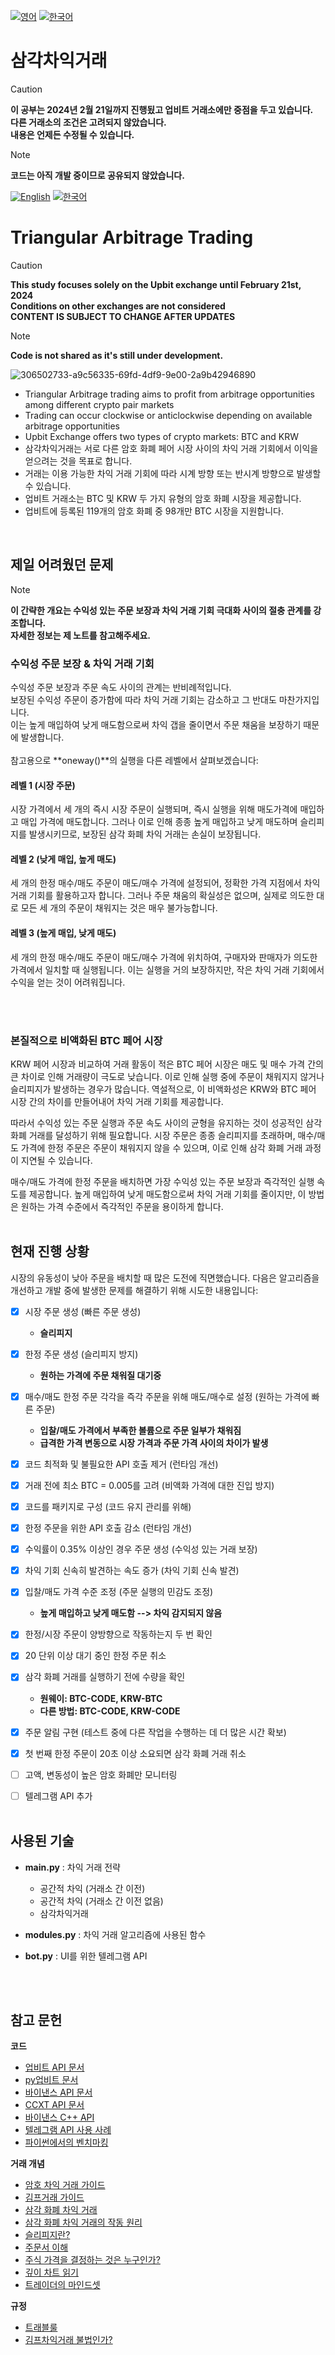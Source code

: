 [![영어](https://img.shields.io/badge/lang-영어-blue.svg)](https://github.com/juho-creator/ArbitrageTrading/blob/main/README.md)
[![한국어](https://img.shields.io/badge/lang-한국어-red.svg)](https://github.com/juho-creator/ArbitrageTrading/blob/main/README.KR.md)

# 삼각차익거래

> [!CAUTION]  
> **이 공부는 2024년 2월 21일까지 진행됬고 업비트 거래소에만 중점을 두고 있습니다.</br>
> 다른 거래소의 조건은 고려되지 않았습니다.</br>
> 내용은 언제든 수정될 수 있습니다.**

> [!NOTE]
> **코드는 아직 개발 중이므로 공유되지 않았습니다.**

[![English](https://img.shields.io/badge/lang-English-blue.svg)](https://github.com/juho-creator/ArbitrageTrading/blob/main/README.md)
[![한국어](https://img.shields.io/badge/lang-한국어-red.svg)](https://github.com/juho-creator/ArbitrageTrading/blob/main/README.KR.md)

# Triangular Arbitrage Trading

> [!CAUTION]  
> **This study focuses solely on the Upbit exchange until February 21st, 2024 </br>
>  Conditions on other exchanges are not considered</br>
> CONTENT IS SUBJECT TO CHANGE AFTER UPDATES**

> [!NOTE]
> **Code is not shared as it's still under development.**

![306502733-a9c56335-69fd-4df9-9e00-2a9b42946890](https://github.com/juho-creator/triangular_arbitrage/assets/72856990/cfe964f7-e0d6-404d-8cfa-3409926ee38f)


- Triangular Arbitrage trading aims to profit from arbitrage opportunities among different crypto pair markets
- Trading can occur clockwise or anticlockwise depending on available arbitrage opportunities
- Upbit Exchange offers two types of crypto markets: BTC and KRW
- 삼각차익거래는 서로 다른 암호 화폐 페어 시장 사이의 차익 거래 기회에서 이익을 얻으려는 것을 목표로 합니다.
- 거래는 이용 가능한 차익 거래 기회에 따라 시계 방향 또는 반시계 방향으로 발생할 수 있습니다.
- 업비트 거래소는 BTC 및 KRW 두 가지 유형의 암호 화폐 시장을 제공합니다.
- 업비트에 등록된 119개의 암호 화폐 중 98개만 BTC 시장을 지원합니다.


</br>


## 제일 어려웠던 문제
> [!NOTE]
> **이 간략한 개요는 수익성 있는 주문 보장과 차익 거래 기회 극대화 사이의 절충 관계를 강조합니다. </br>
> 자세한 정보는 제 노트를 참고해주세요.**
### 수익성 주문 보장 & 차익 거래 기회

수익성 주문 보장과 주문 속도 사이의 관계는 반비례적입니다.</br>
보장된 수익성 주문이 증가함에 따라 차익 거래 기회는 감소하고 그 반대도 마찬가지입니다.</br> 
이는 높게 매입하여 낮게 매도함으로써 차익 갭을 줄이면서 주문 채움을 보장하기 때문에 발생합니다.</br>
</br>
참고용으로 **oneway()**의 실행을 다른 레벨에서 살펴보겠습니다:
</br>
#### 레벨 1 (시장 주문) 
 시장 가격에서 세 개의 즉시 시장 주문이 실행되며, 즉시 실행을 위해 매도가격에 매입하고 매입 가격에 매도합니다. 그러나 이로 인해 종종 높게 매입하고 낮게 매도하며 슬리피지를 발생시키므로, 보장된 삼각 화폐 차익 거래는 손실이 보장됩니다.

#### 레벨 2 (낮게 매입, 높게 매도)
세 개의 한정 매수/매도 주문이 매도/매수 가격에 설정되어, 정확한 가격 지점에서 차익 거래 기회를 활용하고자 합니다. 그러나 주문 채움의 확실성은 없으며, 실제로 의도한 대로 모든 세 개의 주문이 채워지는 것은 매우 불가능합니다.

#### 레벨 3 (높게 매입, 낮게 매도)
세 개의 한정 매수/매도 주문이 매도/매수 가격에 위치하여, 구매자와 판매자가 의도한 가격에서 일치할 때 실행됩니다. 이는 실행을 거의 보장하지만, 작은 차익 거래 기회에서 수익을 얻는 것이 어려워집니다.


</br></br>

### 본질적으로 비액화된 BTC 페어 시장
KRW 페어 시장과 비교하여 거래 활동이 적은 BTC 페어 시장은 매도 및 매수 가격 간의 큰 차이로 인해 거래량이 극도로 낮습니다. 이로 인해 실행 중에 주문이 채워지지 않거나 슬리피지가 발생하는 경우가 많습니다. 역설적으로, 이 비액화성은 KRW와 BTC 페어 시장 간의 차이를 만들어내어 차익 거래 기회를 제공합니다.


따라서 수익성 있는 주문 실행과 주문 속도 사이의 균형을 유지하는 것이 성공적인 삼각 화폐 거래를 달성하기 위해 필요합니다. 시장 주문은 종종 슬리피지를 초래하며, 매수/매도 가격에 한정 주문은 주문이 채워지지 않을 수 있으며, 이로 인해 삼각 화폐 거래 과정이 지연될 수 있습니다.

매수/매도 가격에 한정 주문을 배치하면 가장 수익성 있는 주문 보장과 즉각적인 실행 속도를 제공합니다. 높게 매입하여 낮게 매도함으로써 차익 거래 기회를 줄이지만, 이 방법은 원하는 가격 수준에서 즉각적인 주문을 용이하게 합니다.
</br>
</br>


## 현재 진행 상황 
시장의 유동성이 낮아 주문을 배치할 때 많은 도전에 직면했습니다. 다음은 알고리즘을 개선하고 개발 중에 발생한 문제를 해결하기 위해 시도한 내용입니다:
- [x] 시장 주문 생성 (빠른 주문 생성)
   - **슬리피지**
- [X] 한정 주문 생성 (슬리피지 방지)
   - **원하는 가격에 주문 채워질 대기중**
- [X] 매수/매도 한정 주문 각각을 즉각 주문을 위해 매도/매수로 설정 (원하는 가격에 빠른 주문)
   - **입찰/매도 가격에서 부족한 볼륨으로 주문 일부가 채워짐**
   - **급격한 가격 변동으로 시장 가격과 주문 가격 사이의 차이가 발생**
- [X] 코드 최적화 및 불필요한 API 호출 제거 (런타임 개선)
- [X] 거래 전에 최소 BTC = 0.005를 고려 (비액화 가격에 대한 진입 방지)
- [X] 코드를 패키지로 구성 (코드 유지 관리를 위해)
- [X] 한정 주문을 위한 API 호출 감소 (런타임 개선) 
- [X] 수익률이 0.35% 이상인 경우 주문 생성 (수익성 있는 거래 보장)
- [X] 차익 기회 신속히 발견하는 속도 증가 (차익 기회 신속 발견)
- [X] 입찰/매도 가격 수준 조정 (주문 실행의 민감도 조정)
  - **높게 매입하고 낮게 매도함 --> 차익 감지되지 않음**
- [X] 한정/시장 주문이 양방향으로 작동하는지 두 번 확인
- [X] 20 단위 이상 대기 중인 한정 주문 취소
- [X] 삼각 화폐 거래를 실행하기 전에 수량을 확인
   - **원웨이: BTC-CODE, KRW-BTC**
   - **다른 방법: BTC-CODE, KRW-CODE**
- [X] 주문 알림 구현 (테스트 중에 다른 작업을 수행하는 데 더 많은 시간 확보)
- [X] 첫 번째 한정 주문이 20초 이상 소요되면 삼각 화폐 거래 취소
- [ ] 고액, 변동성이 높은 암호 화폐만 모니터링
- [ ] 텔레그램 API 추가
</br></br>




## 사용된 기술
- **main.py** : 차익 거래 전략
  - 공간적 차익 (거래소 간 이전)
  - 공간적 차익 (거래소 간 이전 없음)
  - 삼각차익거래
  
- **modules.py** : 차익 거래 알고리즘에 사용된 함수
- **bot.py** : UI를 위한 텔레그램 API
</br>
</br>

## 참고 문헌
**코드**
- [업비트 API 문서](https://docs.업비트.com/reference/%EC%A0%84%EC%B2%B4-%EA%B3%84%EC%A2%8C-%EC%A1%B0%ED%9A%8C)
- [py업비트 문서](https://github.com/sharebook-kr/py업비트?tab=readme-ov-file)
- [바이낸스 API 문서](https://binance-docs.github.io/apidocs/spot/en/)
- [CCXT API 문서](https://docs.ccxt.com)
-	 [바이낸스 C++ API](https://github.com/binance-exchange/binacpp)
- [텔레그램 API 사용 사례](https://charliethewanderer.medium.com/scrape-news-and-corporate-announcements-in-real-time-2-deployment-27ae489f598a)
- [파이썬에서의 벤치마킹](https://www.youtube.com/watch?v=DBoobQxqiQw)
  
**거래 개념**
- [암호 차익 거래 가이드](https://coincodecap.com/crypto-arbitrage-guide-how-to-make-money-as-a-beginner)
- [김프거래 가이드](https://charlietrip.tistory.com/19)
- [삼각 화폐 차익 거래](https://www.youtube.com/watch?v=lKu2LAgEcpU)
- [삼각 화폐 차익 거래의 작동 원리](https://www.youtube.com/clip/UgkxjqQU0dMrhLZH7qmjGzrWW1lKQGeSzllp)
- [슬리피지란?](https://www.youtube.com/watch?v=gaVYPGrxykw)
- [주문서 이해](https://www.youtube.com/watch?v=Jxyuf-cDKeg)
- [주식 가격을 결정하는 것은 누구인가?](https://www.youtube.com/watch?v=HxNH7xi4zq8)
- [깊이 차트 읽기](https://youtube.com/clip/Ugkx0c5M3OF96EjkuDo8IfXJGjiR6XCdZ8_f?si=jnnrMETCA_Mn0iLC)
- [트레이더의 마인드셋]()

**규정**
- [트래블룰](https://업비트cs.zendesk.com/hc/ko/articles/4498679629337-%ED%8A%B8%EB%9E%98%EB%B8%94%EB%A3%B0-%EC%95%8C%EC%95%84%EB%B3%B4%EA%B8%B0)
- [김프차익거래 불법인가?](https://youtube.com/shorts/YF3FK_4NOmM?si=ZgVCQ__LfEPyzb97)
